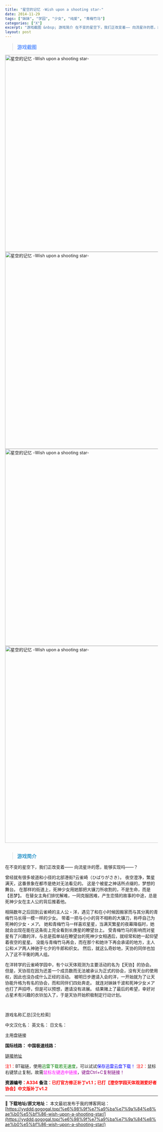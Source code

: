 ```yaml
---
title: "星空的记忆 -Wish upon a shooting star-"
date: 2014-11-29
tags: ["妹妹", "学园", "少女", "纯爱", "青梅竹马"]
categories: ["X"]
excerpt: "游戏截图 &nbsp; 游戏简介 在不变的星空下，我们正改变着—— 向流星许的愿，能够实现吗——？ 曾经就有很多坡道和小径的北部港街?云雀崎（ひばりがさき）。 夜空澄净，繁星满天，这番景象在都市是绝对无法看见的。 这是个被星之神话所点缀的，梦想的舞台。 在那样的街道上，死神少女用她那把大镰刀所收割的&hellip;"
layout: post
---
```


<div>
<blockquote><b><span style="font-size: 12pt; color: #6699ff;">游戏截图</span></b></blockquote>
<div><img title="点击放大" src="https://yyddd.gogogal.top/wp-content/uploads/2025/04/20250430_681200959fbba.webp" alt="星空的记忆 -Wish upon a shooting star-" width="650" /></div>
<div><img title="点击放大" src="https://yyddd.gogogal.top/wp-content/uploads/2025/04/20250430_68120096d40a9.webp" alt="星空的记忆 -Wish upon a shooting star-" width="650" /></div>
<div><img title="点击放大" src="https://yyddd.gogogal.top/wp-content/uploads/2025/04/20250430_68120098249d6.webp" alt="星空的记忆 -Wish upon a shooting star-" width="650" /></div>
<div><img title="点击放大" src="https://yyddd.gogogal.top/wp-content/uploads/2025/04/20250430_6812009b0b8c7.webp" alt="星空的记忆 -Wish upon a shooting star-" width="650" /></div>
&nbsp;
<blockquote><b><span style="font-size: 12pt; color: #3399cc;">游戏简介</span></b></blockquote>
<div>在不变的星空下，我们正改变着——
向流星许的愿，能够实现吗——？

曾经就有很多坡道和小径的北部港街?云雀崎（ひばりがさき）。
夜空澄净，繁星满天，这番景象在都市是绝对无法看见的。
这是个被星之神话所点缀的，梦想的舞台。
在那样的街道上，死神少女用她那把大镰刀所收割的，不是生命，而是【恶梦】。
在替女主角们排忧解难，一同克服困难，产生恋情的故事的中途，总是死神少女在主人公的背后推着他。

相隔数年之后回到云雀崎的主人公・洋，遇见了和在小时候因搬家而与其分离的青梅竹马长得一模一样的少女。
带着一把与小小的背不相称的大镰刀，称呼自己为死神的少女・メア。
她和青梅竹马一样喜欢星星，当满天繁星的夜幕降临时，她就会出现在能在这条街上完全看到长庚星的瞭望台上。
受青梅竹马的影响而对星星有了兴趣的洋，与总是孤单站在瞭望台的死神少女相遇后，就经常和她一起仰望着夜空的星星。
没能与青梅竹马再会，而在那个和她许下再会承诺的地方，主人公和メア两人神驰于七夕的牛郎和织女。
然后，就这么奇妙地，天协的同伴也加入了这不平衡的两人组。

在洋转学的云雀崎学园中，有个以天体观测为主要活动的名为【天协】的协会。
但是，天协现在因为还差一个成员数而无法被承认为正式的协会，没有天台的使用权，因此也没办成什么正经的活动。
被明日步邀请入会的洋，一开始就为了让天协能升格为有名的协会，而和同伴们四处奔走。
就连对妹妹千波和死神少女メア也打了声招呼，但是可以预想，邀请没有进展。
结果赌上了最后的希望，幸好对占星术有兴趣的衣铃加入了，于是天协开始积极制定行动计划。</div>
&nbsp;

游戏名称汇总[汉化检索]

中文汉化名：
英文名：
日文名：
</div>
<div class="panel panel-primary">
<div class="panel-heading">主用盘链接</div>
<div class="panel-body">

<b>国际线路：</b>
<b>中国极速线路：</b>

<!--wechatfans start-->

<a href="https://pan.xunlei.com/s/VOSXPgY330IhODjUpqMMugfsA1?pwd=nxgr#">链接地址</a>

<!--wechatfans end-->
<span style="color: #ff0000;">注1：</span>BT磁链，使用<span style="color: #008000;">迅雷下载若无速度</span>，可以试试<span style="color: #0000ff;">保存迅雷云盘下载！</span>
<span style="color: #ff0000;">注2：</span>鼠标右键禁止复制，故需<span style="color: #ff00ff;">鼠标左键选中链接</span>，<span style="color: #800080;">键盘Ctrl+C复制链接！</span>

</div>
<div class="panel-footer"><span style="color: #ff0000;"><b><span style="color: #000000;">资源编号</span>：A334</b></span>
<span style="color: #ff0000;"><b><span style="color: #000000;">备注</span>：已打官方修正补丁v1.1；已打【澄空学园天体观测爱好者协会】中文版补丁v1.2</b></span></div>
</div>

---
📖 **下载地址/原文地址：** 本文最初发布于我的博客网站：[https://yyddd.gogogal.top/%e6%98%9f%e7%a9%ba%e7%9a%84%e8%ae%b0%e5%bf%86-wish-upon-a-shooting-star/](https://yyddd.gogogal.top/%e6%98%9f%e7%a9%ba%e7%9a%84%e8%ae%b0%e5%bf%86-wish-upon-a-shooting-star/)
